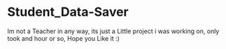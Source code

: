 # Student_Data-Saver
Im not a Teacher in any way, its just a Little project i was working on, only took and hour or so, Hope you Like it :)
